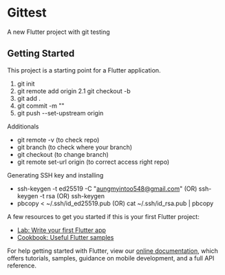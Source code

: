 # Gittest

A new Flutter project with git testing

## Getting Started

This project is a starting point for a Flutter application.


1.  git init
2.  git remote add origin <remote name> 
2.1 git checkout -b <new branch name>
3.  git add .
4.  git commit -m "<commit name>"
5.  git push --set-upstream origin <branch name>

Additionals

- git remote -v (to check repo)
- git branch (to check where your branch)
- git checkout <branch name> (to change branch)
- git remote set-url origin <repo name> (to correct access right repo)

Generating SSH key and installing
- ssh-keygen -t ed25519 -C "aungmyintoo548@gmail.com" (OR) ssh-keygen -t rsa (OR) ssh-keygen
- pbcopy < ~/.ssh/id_ed25519.pub (OR) cat ~/.ssh/id_rsa.pub | pbcopy
  
A few resources to get you started if this is your first Flutter project:

- [Lab: Write your first Flutter app](https://flutter.dev/docs/get-started/codelab)
- [Cookbook: Useful Flutter samples](https://flutter.dev/docs/cookbook)

For help getting started with Flutter, view our
[online documentation](https://flutter.dev/docs), which offers tutorials,
samples, guidance on mobile development, and a full API reference.
